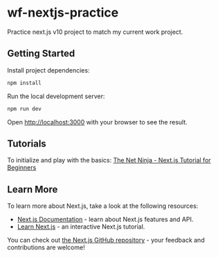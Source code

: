 # wf-nextjs-practice
Practice next.js v10 project to match my current work project.

## Getting Started

Install project dependencies:
```bash
npm install
```

Run the local development server:
```bash
npm run dev
```

Open [http://localhost:3000](http://localhost:3000) with your browser to see the result.

## Tutorials

To initialize and play with the basics: [The Net Ninja - Next.js Tutorial for Beginners](https://www.youtube.com/playlist?list=PL4cUxeGkcC9g9gP2onazU5-2M-AzA8eBw)


## Learn More

To learn more about Next.js, take a look at the following resources:

- [Next.js Documentation](https://nextjs.org/docs) - learn about Next.js features and API.
- [Learn Next.js](https://nextjs.org/learn) - an interactive Next.js tutorial.

You can check out [the Next.js GitHub repository](https://github.com/vercel/next.js/) - your feedback and contributions are welcome!
